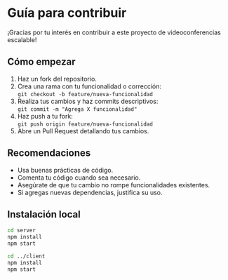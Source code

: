 # Guía para contribuir

¡Gracias por tu interés en contribuir a este proyecto de videoconferencias escalable!

## Cómo empezar

1. Haz un fork del repositorio.
2. Crea una rama con tu funcionalidad o corrección:  
   `git checkout -b feature/nueva-funcionalidad`
3. Realiza tus cambios y haz commits descriptivos:  
   `git commit -m "Agrega X funcionalidad"`
4. Haz push a tu fork:  
   `git push origin feature/nueva-funcionalidad`
5. Abre un Pull Request detallando tus cambios.

## Recomendaciones

- Usa buenas prácticas de código.
- Comenta tu código cuando sea necesario.
- Asegúrate de que tu cambio no rompe funcionalidades existentes.
- Si agregas nuevas dependencias, justifica su uso.

## Instalación local

```bash
cd server
npm install
npm start

cd ../client
npm install
npm start
